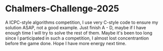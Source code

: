 # Chalmers-Challenge-2025
A ICPC-style algorithms competition, I use very C-style code to ensure my solution ASAP, not a good example.
Just finish A - D, maybe if I have enough time I will try to solve the rest of them.
Maybe it's been too long since I participated in such a competition, I almost lost concentrantion before the game done.
Hope I have more energy next time.
